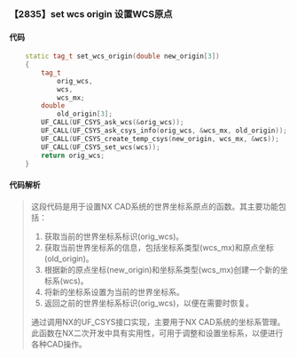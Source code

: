### 【2835】set wcs origin 设置WCS原点

#### 代码

```cpp
    static tag_t set_wcs_origin(double new_origin[3])  
    {  
        tag_t  
            orig_wcs,  
            wcs,  
            wcs_mx;  
        double  
            old_origin[3];  
        UF_CALL(UF_CSYS_ask_wcs(&orig_wcs));  
        UF_CALL(UF_CSYS_ask_csys_info(orig_wcs, &wcs_mx, old_origin));  
        UF_CALL(UF_CSYS_create_temp_csys(new_origin, wcs_mx, &wcs));  
        UF_CALL(UF_CSYS_set_wcs(wcs));  
        return orig_wcs;  
    }

```

#### 代码解析

> 这段代码是用于设置NX CAD系统的世界坐标系原点的函数。其主要功能包括：
>
> 1. 获取当前的世界坐标系标识(orig_wcs)。
> 2. 获取当前世界坐标系的信息，包括坐标系类型(wcs_mx)和原点坐标(old_origin)。
> 3. 根据新的原点坐标(new_origin)和坐标系类型(wcs_mx)创建一个新的坐标系(wcs)。
> 4. 将新的坐标系设置为当前的世界坐标系。
> 5. 返回之前的世界坐标系标识(orig_wcs)，以便在需要时恢复。
>
> 通过调用NX的UF_CSYS接口实现，主要用于NX CAD系统的坐标系管理。此函数在NX二次开发中具有实用性，可用于调整和设置坐标系，以便进行各种CAD操作。
>
